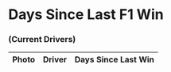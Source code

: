 <link href="style.css" rel="stylesheet"></link>

# Days Since Last F1 Win
### (Current Drivers)

| Photo | Driver | Days Since Last Win |
| --- | --- | --- |
